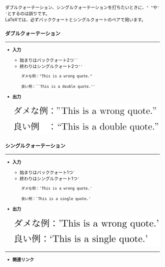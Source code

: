<!--24-->
<!--クォーテーションの書き方-->

<aside class="warning">
    <div>
    ダブルクォーテーション、シングルクォーテーションを打ちたいときに、<code>" "</code>や<code>' '</code>とするのは誤りです。<br>
    LaTeXでは、必ずバッククォートとシングルクォートのペアで用います。
    </div>
</aside>

### ダブルクォーテーション
---
- **入力**
    - 始まりはバッククォート2つ<code>``</code>
    - 終わりはシングルクォート2つ`''`
        
    ```latex
        ダメな例："This is a wrong quote."
        
        良い例：``This is a double quote.''
    ```
    
- **出力**

    ![1](/TeX/CheatSheet/quotation-mark/1.png "max-width=450px")


### シングルクォーテーション
---
- **入力**
    - 始まりはバッククォート1つ<code>`</code>
    - 終わりはシングルクォート1つ<code>'</code>
        
    ```latex
        ダメな例：'This is a wrong quote.'
        
        良い例：`This is a single quote.'
    ```
    
- **出力**    

    ![2](/TeX/CheatSheet/quotation-mark/2.png "max-width=450px")

---

- **関連リンク**
    
    <div class="related-link-wrapper">
    
    </div>